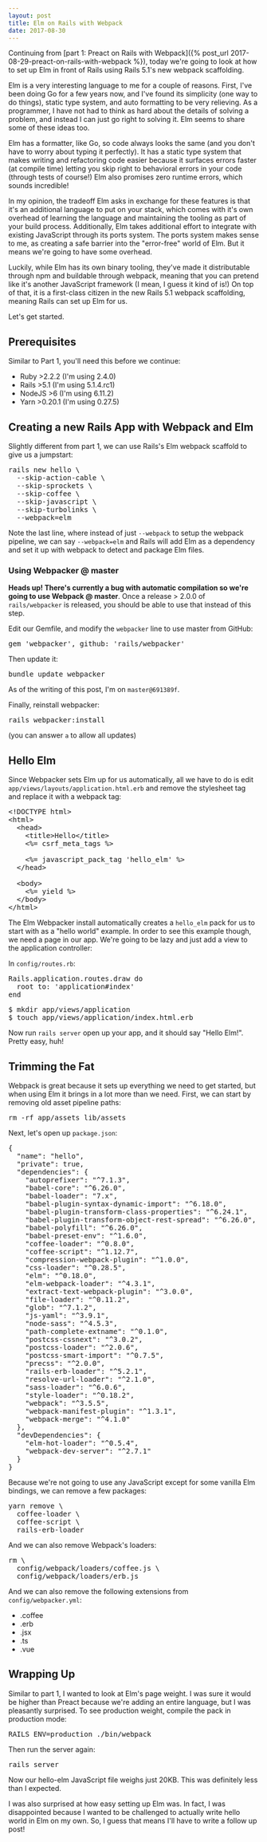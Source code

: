 ```yaml
---
layout: post
title: Elm on Rails with Webpack
date: 2017-08-30
---
```


Continuing from [part 1: Preact on Rails with Webpack]({% post_url 2017-08-29-preact-on-rails-with-webpack %}), today we're going to look at how to set up Elm in front of Rails using Rails 5.1's new webpack scaffolding.

Elm is a very interesting language to me for a couple of reasons. First, I've been doing Go for a few years now, and I've found its simplicity (one way to do things), static type system, and auto formatting to be very relieving. As a programmer, I have not had to think as hard about the details of solving a problem, and instead I can just go right to solving it. Elm seems to share some of these ideas too.

Elm has a formatter, like Go, so code always looks the same (and you don't have to worry about typing it perfectly). It has a static type system that makes writing and refactoring code easier because it surfaces errors faster (at compile time) letting you skip right to behavioral errors in your code (through tests of course!) Elm also promises zero runtime errors, which sounds incredible!

In my opinion, the tradeoff Elm asks in exchange for these features is that it's an additional language to put on your stack, which comes with it's own overhead of learning the language and maintaining the tooling as part of your build process. Additionally, Elm takes additional effort to integrate with existing JavaScript through its ports system. The ports system makes sense to me, as creating a safe barrier into the "error-free" world of Elm. But it means we're going to have some overhead.

Luckily, while Elm has its own binary tooling, they've made it distributable through npm and buildable through webpack, meaning that you can pretend like it's another JavaScript framework (I mean, I guess it kind of is!) On top of that, it is a first-class citizen in the new Rails 5.1 webpack scaffolding, meaning Rails can set up Elm for us.

Let's get started.

## Prerequisites

Similar to Part 1, you'll need this before we continue:

* Ruby >2.2.2 (I'm using 2.4.0)
* Rails >5.1 (I'm using 5.1.4.rc1)
* NodeJS >6 (I'm using 6.11.2)
* Yarn >0.20.1 (I'm using 0.27.5)

## Creating a new Rails App with Webpack and Elm

Slightly different from part 1, we can use Rails's Elm webpack scaffold to give us a jumpstart:

<pre class='prettyprint bash'>
rails new hello \
  --skip-action-cable \
  --skip-sprockets \
  --skip-coffee \
  --skip-javascript \
  --skip-turbolinks \
  --webpack=elm
</pre>

Note the last line, where instead of just `--webpack` to setup the webpack pipeline, we can say `--webpack=elm` and Rails will add Elm as a dependency and set it up with webpack to detect and package Elm files.

### Using Webpacker @ master

**Heads up! There's currently a bug with automatic compilation so we're going to use Webpack @ master**. Once a release > 2.0.0 of `rails/webpacker` is released, you should be able to use that instead of this step.

Edit our Gemfile, and modify the `webpacker` line to use master from GitHub:

<pre class='prettyprint ruby'>
gem 'webpacker', github: 'rails/webpacker'
</pre>

Then update it:

<pre class='prettyprint bash'>
bundle update webpacker
</pre>

As of the writing of this post, I'm on `master@691389f`.

Finally, reinstall webpacker:

<pre class='prettyprint bash'>
rails webpacker:install
</pre>

(you can answer `a` to allow all updates)

## Hello Elm

Since Webpacker sets Elm up for us automatically, all we have to do is edit `app/views/layouts/application.html.erb` and remove the stylesheet tag and replace it with a webpack tag:

<pre class='prettyprint html'>
&lt;!DOCTYPE html&gt;
&lt;html&gt;
  &lt;head&gt;
    &lt;title&gt;Hello&lt;/title&gt;
    &lt;%= csrf_meta_tags %&gt;

    &lt;%= javascript_pack_tag 'hello_elm' %&gt;
  &lt;/head&gt;

  &lt;body&gt;
    &lt;%= yield %&gt;
  &lt;/body&gt;
&lt;/html&gt;
</pre>

The Elm Webpacker install automatically creates a `hello_elm` pack for us to start with as a "hello world" example. In order to see this example though, we need a page in our app. We're going to be lazy and just add a view to the application controller:

In `config/routes.rb`:

<pre class='prettyprint ruby'>
Rails.application.routes.draw do
  root to: 'application#index'
end
</pre>

<pre class='prettyprint'>
$ mkdir app/views/application
$ touch app/views/application/index.html.erb
</pre>

Now run `rails server` open up your app, and it should say "Hello Elm!". Pretty easy, huh!

## Trimming the Fat

Webpack is great because it sets up everything we need to get started, but when using Elm it brings in a lot more than we need. First, we can start by removing old asset pipeline paths:

<pre class='prettyprint'>
rm -rf app/assets lib/assets
</pre>

Next, let's open up `package.json`:

<pre class='prettyprint json'>
{
  "name": "hello",
  "private": true,
  "dependencies": {
    "autoprefixer": "^7.1.3",
    "babel-core": "^6.26.0",
    "babel-loader": "7.x",
    "babel-plugin-syntax-dynamic-import": "^6.18.0",
    "babel-plugin-transform-class-properties": "^6.24.1",
    "babel-plugin-transform-object-rest-spread": "^6.26.0",
    "babel-polyfill": "^6.26.0",
    "babel-preset-env": "^1.6.0",
    "coffee-loader": "^0.8.0",
    "coffee-script": "^1.12.7",
    "compression-webpack-plugin": "^1.0.0",
    "css-loader": "^0.28.5",
    "elm": "^0.18.0",
    "elm-webpack-loader": "^4.3.1",
    "extract-text-webpack-plugin": "^3.0.0",
    "file-loader": "^0.11.2",
    "glob": "^7.1.2",
    "js-yaml": "^3.9.1",
    "node-sass": "^4.5.3",
    "path-complete-extname": "^0.1.0",
    "postcss-cssnext": "^3.0.2",
    "postcss-loader": "^2.0.6",
    "postcss-smart-import": "^0.7.5",
    "precss": "^2.0.0",
    "rails-erb-loader": "^5.2.1",
    "resolve-url-loader": "^2.1.0",
    "sass-loader": "^6.0.6",
    "style-loader": "^0.18.2",
    "webpack": "^3.5.5",
    "webpack-manifest-plugin": "^1.3.1",
    "webpack-merge": "^4.1.0"
  },
  "devDependencies": {
    "elm-hot-loader": "^0.5.4",
    "webpack-dev-server": "^2.7.1"
  }
}
</pre>

Because we're not going to use any JavaScript except for some vanilla Elm bindings, we can remove a few packages:

<pre class='prettyprint'>
yarn remove \
  coffee-loader \
  coffee-script \
  rails-erb-loader
</pre>

And we can also remove Webpack's loaders:

<pre class='prettyprint'>
rm \
  config/webpack/loaders/coffee.js \
  config/webpack/loaders/erb.js
</pre>

And we can also remove the following extensions from `config/webpacker.yml`:

* .coffee
* .erb
* .jsx
* .ts
* .vue

## Wrapping Up

Similar to part 1, I wanted to look at Elm's page weight. I was sure it would be higher than Preact because we're adding an entire language, but I was pleasantly surprised. To see production weight, compile the pack in production mode:

<pre class='prettyprint bash'>
RAILS_ENV=production ./bin/webpack
</pre>

Then run the server again:

<pre class='prettyprint bash'>
rails server
</pre>

Now our hello-elm JavaScript file weighs just 20KB. This was definitely less than I expected.

I was also surprised at how easy setting up Elm was. In fact, I was disappointed because I wanted to be challenged to actually write hello world in Elm on my own. So, I guess that means I'll have to write a follow up post!
